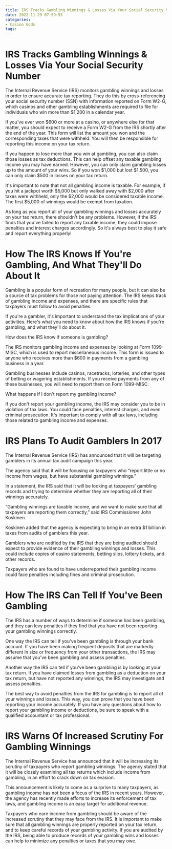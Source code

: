 ```yaml
---
title: IRS Tracks Gambling Winnings & Losses Via Your Social Security Number
date: 2022-11-29 07:59:53
categories:
- Casino Gods
tags:
---
```



#  IRS Tracks Gambling Winnings & Losses Via Your Social Security Number

The Internal Revenue Service (IRS) monitors gambling winnings and losses in order to ensure accurate tax reporting. They do this by cross-referencing your social security number (SSN) with information reported on Form W2-G, which casinos and other gambling establishments are required to file for individuals who win more than $1,200 in a calendar year.

If you've ever won $600 or more at a casino, or anywhere else for that matter, you should expect to receive a Form W2-G from the IRS shortly after the end of the year. This form will list the amount you won and the corresponding taxes that were withheld. You will then be responsible for reporting this income on your tax return.

If you happen to lose more than you win at gambling, you can also claim those losses as tax deductions. This can help offset any taxable gambling income you may have earned. However, you can only claim gambling losses up to the amount of your wins. So if you won $1,000 but lost $1,500, you can only claim $500 in losses on your tax return.

It's important to note that not all gambling income is taxable. For example, if you hit a jackpot worth $5,000 but only walked away with $2,000 after taxes were withheld, only the $2,000 would be considered taxable income. The first $5,000 of winnings would be exempt from taxation.

As long as you report all of your gambling winnings and losses accurately on your tax return, there shouldn't be any problems. However, if the IRS finds that you've failed to report any taxable income, they could impose penalties and interest charges accordingly. So it's always best to play it safe and report everything properly!

#  How The IRS Knows If You're Gambling, And What They'll Do About It

Gambling is a popular form of recreation for many people, but it can also be a source of tax problems for those not paying attention. The IRS keeps track of gambling income and expenses, and there are specific rules that taxpayers must follow to avoid penalties.

If you're a gambler, it's important to understand the tax implications of your activities. Here's what you need to know about how the IRS knows if you're gambling, and what they'll do about it.

<!--more-->

How does the IRS know if someone is gambling?

The IRS monitors gambling income and expenses by looking at Form 1099-MISC, which is used to report miscellaneous income. This form is issued to anyone who receives more than $600 in payments from a gambling business in a year.

Gambling businesses include casinos, racetracks, lotteries, and other types of betting or wagering establishments. If you receive payments from any of these businesses, you will need to report them on Form 1099-MISC.

What happens if I don't report my gambling income?

If you don't report your gambling income, the IRS may consider you to be in violation of tax laws. You could face penalties, interest charges, and even criminal prosecution. It's important to comply with all tax laws, including those related to gambling income and expenses.

#  IRS Plans To Audit Gamblers In 2017

The Internal Revenue Service (IRS) has announced that it will be targeting gamblers in its annual tax audit campaign this year.

The agency said that it will be focusing on taxpayers who “report little or no income from wages, but have substantial gambling winnings.”

In a statement, the IRS said that it will be looking at taxpayers’ gambling records and trying to determine whether they are reporting all of their winnings accurately.

“Gambling winnings are taxable income, and we want to make sure that all taxpayers are reporting them correctly,” said IRS Commissioner John Koskinen.

Koskinen added that the agency is expecting to bring in an extra $1 billion in taxes from audits of gamblers this year.

Gamblers who are notified by the IRS that they are being audited should expect to provide evidence of their gambling winnings and losses. This could include copies of casino statements, betting slips, lottery tickets, and other records.

Taxpayers who are found to have underreported their gambling income could face penalties including fines and criminal prosecution.

#  How The IRS Can Tell If You've Been Gambling

The IRS has a number of ways to determine if someone has been gambling, and they can levy penalties if they find that you have not been reporting your gambling winnings correctly.

One way the IRS can tell if you've been gambling is through your bank account. If you have been making frequent deposits that are markedly different in size or frequency from your other transactions, the IRS may assume that you've been gambling and assess penalties.

Another way the IRS can tell if you've been gambling is by looking at your tax return. If you have claimed losses from gambling as a deduction on your tax return, but have not reported any winnings, the IRS may investigate and assess penalties.

The best way to avoid penalties from the IRS for gambling is to report all of your winnings and losses. This way, you can prove that you have been reporting your income accurately. If you have any questions about how to report your gambling income or deductions, be sure to speak with a qualified accountant or tax professional.

#  IRS Warns Of Increased Scrutiny For Gambling Winnings
The Internal Revenue Service has announced that it will be increasing its scrutiny of taxpayers who report gambling winnings. The agency stated that it will be closely examining all tax returns which include income from gambling, in an effort to crack down on tax evasion.

This announcement is likely to come as a surprise to many taxpayers, as gambling income has not been a focus of the IRS in recent years. However, the agency has recently made efforts to increase its enforcement of tax laws, and gambling income is an easy target for additional revenue.

Taxpayers who earn income from gambling should be aware of the increased scrutiny that they may face from the IRS. It is important to make sure that all gambling winnings are properly reported on your tax return, and to keep careful records of your gambling activity. If you are audited by the IRS, being able to produce records of your gambling wins and losses can help to minimize any penalties or taxes that you may owe.